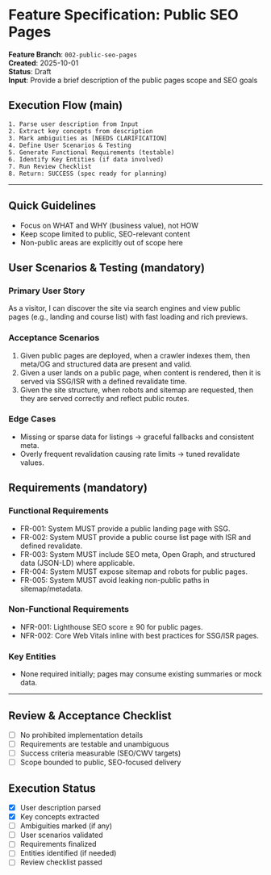 # Feature Specification: Public SEO Pages

**Feature Branch**: `002-public-seo-pages`  
**Created**: 2025-10-01  
**Status**: Draft  
**Input**: Provide a brief description of the public pages scope and SEO goals

## Execution Flow (main)

```text
1. Parse user description from Input
2. Extract key concepts from description
3. Mark ambiguities as [NEEDS CLARIFICATION]
4. Define User Scenarios & Testing
5. Generate Functional Requirements (testable)
6. Identify Key Entities (if data involved)
7. Run Review Checklist
8. Return: SUCCESS (spec ready for planning)
```

---

## Quick Guidelines

- Focus on WHAT and WHY (business value), not HOW
- Keep scope limited to public, SEO-relevant content
- Non-public areas are explicitly out of scope here

## User Scenarios & Testing (mandatory)

### Primary User Story

As a visitor, I can discover the site via search engines and view public pages (e.g., landing and
course list) with fast loading and rich previews.

### Acceptance Scenarios

1. Given public pages are deployed, when a crawler indexes them, then meta/OG and structured data
   are present and valid.
2. Given a user lands on a public page, when content is rendered, then it is served via SSG/ISR with
   a defined revalidate time.
3. Given the site structure, when robots and sitemap are requested, then they are served correctly
   and reflect public routes.

### Edge Cases

- Missing or sparse data for listings → graceful fallbacks and consistent meta.
- Overly frequent revalidation causing rate limits → tuned revalidate values.

## Requirements (mandatory)

### Functional Requirements

- FR-001: System MUST provide a public landing page with SSG.
- FR-002: System MUST provide a public course list page with ISR and defined revalidate.
- FR-003: System MUST include SEO meta, Open Graph, and structured data (JSON-LD) where applicable.
- FR-004: System MUST expose sitemap and robots for public pages.
- FR-005: System MUST avoid leaking non-public paths in sitemap/metadata.

### Non-Functional Requirements

- NFR-001: Lighthouse SEO score ≥ 90 for public pages.
- NFR-002: Core Web Vitals inline with best practices for SSG/ISR pages.

### Key Entities

- None required initially; pages may consume existing summaries or mock data.

---

## Review & Acceptance Checklist

- [ ] No prohibited implementation details
- [ ] Requirements are testable and unambiguous
- [ ] Success criteria measurable (SEO/CWV targets)
- [ ] Scope bounded to public, SEO-focused delivery

## Execution Status

- [x] User description parsed
- [x] Key concepts extracted
- [ ] Ambiguities marked (if any)
- [ ] User scenarios validated
- [ ] Requirements finalized
- [ ] Entities identified (if needed)
- [ ] Review checklist passed
